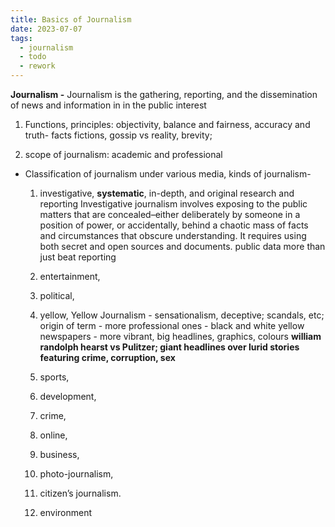 ```yaml
---
title: Basics of Journalism
date: 2023-07-07
tags:
  - journalism
  - todo
  - rework
---
```


**Journalism -** Journalism is the gathering, reporting, and the dissemination of news and information in in the public interest

1. Functions, principles: 
objectivity, 
balance and fairness, 
accuracy and truth- 
facts fictions, gossip vs reality, 
brevity; 

2. scope of journalism: academic and professional
- Classification of journalism under various media, kinds of journalism-
    1. investigative,
        **systematic**, in-depth, and original research and reporting
        Investigative journalism involves exposing to the public matters that are concealed–either deliberately by someone in a position of power, or accidentally, behind a chaotic mass of facts and circumstances that obscure understanding. It requires using both secret and open sources and documents.
        public data 
        more than just beat reporting
        
    2.  entertainment,
    3.  political,
    4.  yellow,
		Yellow Journalism - sensationalism, deceptive; scandals, etc; 
		origin of term - more professional ones - black and white
	        yellow newspapers - more vibrant, big headlines, graphics, colours
	        **william randolph hearst  vs Pulitzer; giant headlines over lurid stories featuring crime, corruption, sex**
        
    5. sports,
    6. development,
    7. crime,
    8. online,
    9. business,
    10. photo-journalism,
    11. citizen’s journalism.
    12. environment